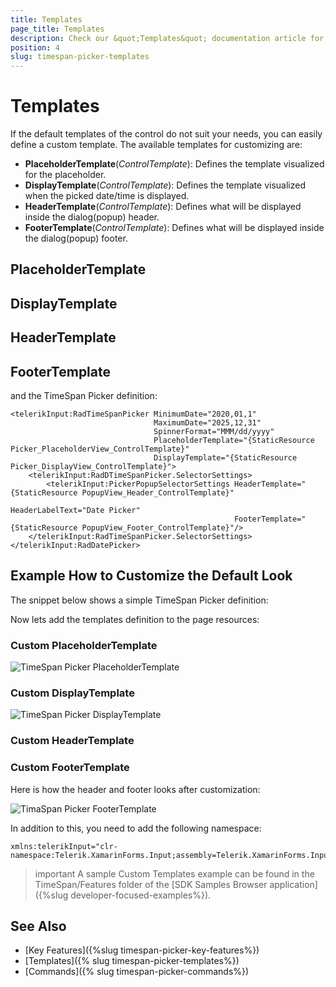 ```yaml
---
title: Templates
page_title: Templates
description: Check our &quot;Templates&quot; documentation article for Telerik TimeSpan Picker for Xamarin control.
position: 4
slug: timespan-picker-templates
---
```


# Templates
If the default templates of the control do not suit your needs, you can easily define a custom template. The available templates for customizing are:

* **PlaceholderTemplate**(*ControlTemplate*): Defines the template visualized for the placeholder.  
* **DisplayTemplate**(*ControlTemplate*): Defines the template visualized when the picked date/time is displayed.
* **HeaderTemplate**(*ControlTemplate*): Defines what will be displayed inside the dialog(popup) header.
* **FooterTemplate**(*ControlTemplate*): Defines what will be displayed inside the dialog(popup) footer.

## PlaceholderTemplate

<snippet id='datepicker-placeholder-default-template' />

## DisplayTemplate

<snippet id='datepicker-display-default-template' />

## HeaderTemplate

<snippet id='datepicker-header-default-template' />

## FooterTemplate

<snippet id='datepicker-footer-default-template' />

and the TimeSpan Picker definition:

```XAML
<telerikInput:RadTimeSpanPicker MinimumDate="2020,01,1" 
	                            MaximumDate="2025,12,31"
	                            SpinnerFormat="MMM/dd/yyyy"
	                            PlaceholderTemplate="{StaticResource Picker_PlaceholderView_ControlTemplate}"
	                            DisplayTemplate="{StaticResource Picker_DisplayView_ControlTemplate}">
    <telerikInput:RadDTimeSpanPicker.SelectorSettings>
        <telerikInput:PickerPopupSelectorSettings HeaderTemplate="{StaticResource PopupView_Header_ControlTemplate}"
                                                  HeaderLabelText="Date Picker"
                                                  FooterTemplate="{StaticResource PopupView_Footer_ControlTemplate}"/>
    </telerikInput:RadTimeSpanPicker.SelectorSettings>
</telerikInput:RadDatePicker>
```

## Example How to Customize the Default Look

The snippet below shows a simple TimeSpan Picker definition:

<snippet id=' timespanpicker-custom-templates' />

Now lets add the templates definition to the page resources:

### Custom PlaceholderTemplate

<snippet id='timespanpicker-placeholder-template' />

![TimeSpan Picker PlaceholderTemplate](images/datepicker_placeholder_template.png)

### Custom DisplayTemplate

<snippet id='timespanpicker-display-template' />

![TimeSpan Picker DisplayTemplate](images/datepicker_display_template.png)

### Custom HeaderTemplate

<snippet id='timespanpicker-header-template' />

### Custom FooterTemplate

<snippet id='timespanpicker-footer-template' />

Here is how the header and footer looks after customization:

![TimaSpan Picker FooterTemplate](images/datepicker_header_footer_template.png)

In addition to this, you need to add the following namespace:

```XAML
xmlns:telerikInput="clr-namespace:Telerik.XamarinForms.Input;assembly=Telerik.XamarinForms.Input"
```

>important A sample Custom Templates example can be found in the TimeSpan/Features folder of the [SDK Samples Browser application]({%slug developer-focused-examples%}).

## See Also

- [Key Features]({%slug timespan-picker-key-features%})
- [Templates]({% slug timespan-picker-templates%})
- [Commands]({% slug timespan-picker-commands%})